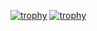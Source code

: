 [![trophy](https://github-profile-trophy.vercel.app/?username=Shizu-ka)](https://github.com/ryo-ma/github-profile-trophy)
[![trophy](https://github-profile-trophy.vercel.app/?username=Shizu-ka&theme=onedark)](https://github.com/ryo-ma/github-profile-trophy)
